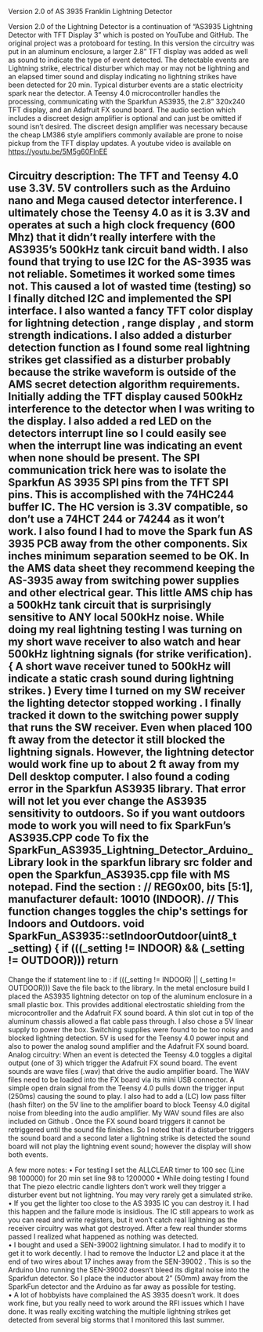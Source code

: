 Version 2.0 of AS 3935 Franklin Lightning Detector



Version 2.0 of the Lightning Detector is a continuation of “AS3935 Lightning Detector with TFT Display 3” which is posted on YouTube and GitHub. The original project was a protoboard for testing. In this version the circuitry was put in an aluminum enclosure, a larger 2.8” TFT display was added as well as sound to indicate the type of event detected. The detectable events are Lightning strike, electrical disturber which may or may not be lightning and an elapsed  timer sound and display indicating no lightning strikes have been detected for 20 min.  Typical disturber events are a static electricity spark near the detector. 
A Teensy 4.0 microcontroller handles the processing, communicating with the Sparkfun AS3935, the 2.8” 320x240 TFT display, and an Adafruit FX sound board.  The audio section which includes a discreet design amplifier is optional and can just be omitted if sound isn’t desired. The discreet  design amplifier was necessary because the cheap LM386 style amplifiers commonly available are prone to noise pickup from the TFT display updates. A youtube video is available on https://youtu.be/5M5g60FlnEE 

Circuitry description:
The TFT and  Teensy 4.0 use 3.3V. 5V controllers such as the Arduino nano and Mega caused detector interference. I ultimately chose the Teensy 4.0 as it is 3.3V and operates at such a high clock frequency (600 Mhz) that it didn’t really interfere with the AS3935’s 500kHz tank circuit band width. I also found that trying to use I2C for the AS-3935 was not reliable. Sometimes it worked some times not.  This caused a lot of wasted time (testing) so I finally ditched I2C and implemented the SPI interface.  I also wanted a fancy TFT color display for lightning  detection , range display , and storm strength indications. I also added a disturber detection function as I found some real lightning strikes get classified as a disturber probably because the strike waveform is outside of the AMS secret detection algorithm requirements. Initially adding the TFT display caused 500kHz interference to the detector when I was writing to the display. I also added a red LED on the detectors interrupt line so I could easily see when the interrupt line was indicating an event when none should be present. The SPI communication trick here was to isolate the Sparkfun AS 3935 SPI pins from the TFT SPI pins. This is accomplished with the 74HC244 buffer IC. The HC version is 3.3V compatible, so don’t use a 74HCT 244 or 74244 as it won’t work. I also found I had to move the Spark fun AS 3935 PCB away from the other components. Six  inches minimum separation seemed to be OK.   In the AMS data sheet they recommend keeping the AS-3935 away from switching power supplies and other electrical gear. This little AMS chip has a 500kHz tank circuit that is surprisingly sensitive to ANY local 500kHz noise. While doing my real lightning testing I was turning on my short wave receiver to also watch and hear 500kHz lightning signals (for strike verification). { A short wave receiver tuned to 500kHz will indicate a static crash sound during lightning strikes. ) Every time I turned on my SW receiver the lighting detector stopped working . I finally tracked it down to the switching power supply that runs the SW receiver. Even when placed 100 ft away from the detector it still blocked the lightning signals. However, the lightning detector would work fine up to about 2 ft away from my Dell desktop computer. 
I also found a coding error in the Sparkfun AS3935 library. That error will not let you ever change the AS3935 sensitivity to outdoors. So if you want outdoors mode to work you will need to fix SparkFun’s  AS3935.CPP code 
To fix the SparkFun_AS3935_Lightning_Detector_Arduino_Library look in the sparkfun library src folder and open the Sparkfun_AS3935.cpp file with MS notepad. Find the section :
// REG0x00, bits [5:1], manufacturer default: 10010 (INDOOR).
// This function changes toggles the chip's settings for Indoors and Outdoors.
void SparkFun_AS3935::setIndoorOutdoor(uint8_t _setting)
{
    if (((_setting != INDOOR) && (_setting != OUTDOOR)))
       return
--------------------------------------
Change the if statement line  to : if (((_setting != INDOOR) || (_setting != OUTDOOR)))
Save the file back to the library. 
In the metal enclosure build I placed the AS3935 lightning detector on top of the aluminum enclosure in a small plastic box. This provides additional electrostatic shielding from the microcontroller and the Adafruit FX sound board.  A thin slot cut in top of the aluminum chassis allowed a flat cable pass through.  I also chose a 5V linear supply to power the box. Switching supplies were found to be too noisy and blocked lightning detection. 5V is used for the Teensy 4.0 power input and also to power the analog sound amplifier and the Adafruit FX sound board. 
Analog circuitry:
When an event is detected the Teensy 4.0 toggles a digital output (one of 3) which trigger the Adafruit FX sound board. The event sounds are wave files (.wav) that drive the audio amplifier board. The WAV files need to be loaded into the FX board via its mini USB connector. A simple open drain signal from the Teensy 4.0 pulls down the trigger input (250ms) causing the sound to play.  I also had to add a (LC) low pass filter (hash filter) on the 5V line to the amplifier board to block Teensy 4.0 digital noise from bleeding into the  audio amplifier. My WAV sound files are also included on Github . Once the FX sound board triggers it cannot be retriggered until the sound file finishes. So I noted that if a disturber triggers the sound board and a second later a lightning strike is detected the sound board will not play the lightning event sound; however the display will show both events. 

A few more notes:
•	For testing I set the ALLCLEAR timer to 100 sec (Line 98 100000) for 20 min set line 98 to 1200000
•	While doing testing I found that The piezo electric candle lighters don’t work well they trigger a disturber event but not lightning.  You may very rarely get a simulated strike. 
•	If you get the lighter too close to the AS 3935 IC you can destroy it. I had this happen and the failure mode is insidious. The IC still appears to work as you can read and write registers, but it  won’t catch real lightning as the receiver circuitry was what got destroyed. After a few real thunder storms passed I realized what happened as nothing was detected.  
•	I bought and used a SEN-39002 lightning simulator. I had to modify it to get it to work decently. I had to remove the Inductor L2 and place it at the end of two wires about 17 inches away from the SEN-39002 . This is so the Arduino Uno running the SEN-39002 doesn’t bleed its digital noise into the Sparkfun detector. So I place the inductor about 2” (50mm)  away from the SparkFun detector and the Arduino as far away as possible for testing.  
•	A lot of hobbyists have complained the AS 3935 doesn’t work. It does work fine, but you really need to work around the RFI issues which I have done. It was really exciting watching the multiple lightning strikes get detected from several big storms that I monitored this last summer. 

 


